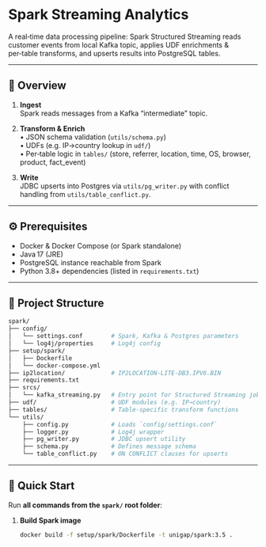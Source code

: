 # Spark Streaming Analytics

A real‑time data processing pipeline: Spark Structured Streaming reads customer events from local Kafka topic, applies UDF enrichments & per‑table transforms, and upserts results into PostgreSQL tables.

---

## 📝 Overview

1. **Ingest**  
   Spark reads messages from a Kafka “intermediate” topic.

2. **Transform & Enrich**  
   • JSON schema validation (`utils/schema.py`)  
   • UDFs (e.g. IP→country lookup in `udf/`)  
   • Per‑table logic in `tables/` (store, referrer, location, time, OS, browser, product, fact_event)

3. **Write**  
   JDBC upserts into Postgres via `utils/pg_writer.py` with conflict handling from `utils/table_conflict.py`.

---

## ⚙️ Prerequisites

- Docker & Docker Compose  (or Spark standalone)  
- Java 17 (JRE)  
- PostgreSQL instance reachable from Spark  
- Python 3.8+ dependencies (listed in `requirements.txt`)

---

## 📁 Project Structure

```bash
spark/
├── config/
│   └── settings.conf        # Spark, Kafka & Postgres parameters
│   └── log4j/properties     # Log4j config
├── setup/spark/
│   ├── Dockerfile
│   └── docker-compose.yml
├── ip2location/             # IP2LOCATION‑LITE‑DB3.IPV6.BIN
├── requirements.txt
├── srcs/
│   └── kafka_streaming.py   # Entry point for Structured Streaming job
├── udf/                     # UDF modules (e.g. IP→country)
├── tables/                  # Table‑specific transform functions
└── utils/
    ├── config.py            # Loads `config/settings.conf`
    ├── logger.py            # Log4j wrapper
    ├── pg_writer.py         # JDBC upsert utility
    ├── schema.py            # Defines message schema
    └── table_conflict.py    # ON CONFLICT clauses for upserts
```

---

## 🚀 Quick Start

Run **all commands from the `spark/` root folder**:

1. **Build Spark image**  
   ```bash
   docker build -f setup/spark/Dockerfile -t unigap/spark:3.5 .
